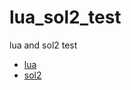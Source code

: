 # lua_sol2_test
lua and sol2 test

* [lua](https://www.lua.org/)
* [sol2](https://github.com/ThePhD/sol2)
